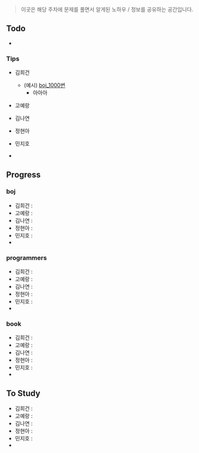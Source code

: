 > 이곳은 해당 주차에 문제를 풀면서 알게된 노하우 / 정보를 공유하는 공간입니다.

## Todo

- 



### Tips

- 김희건
    - (예시) [boj_1000번](https://github.com/hhheegunnn/Algorithm_Study/master/week_01/boj__1000_Heegun.py)
        - 아아아

- 고예랑
- 김나연
- 정현아
- 민지호
- 


## Progress

### boj
- 김희건 :
- 고예랑 :
- 김나연 :
- 정현아 :
- 민지호 :
- 
### programmers
- 김희건 :
- 고예랑 :
- 김나연 :
- 정현아 :
- 민지호 :
- 
### book
- 김희건 :
- 고예랑 :
- 김나연 :
- 정현아 :
- 민지호 :
- 

## To Study
- 김희건 :
- 고예랑 :
- 김나연 :
- 정현아 :
- 민지호 :
- 




